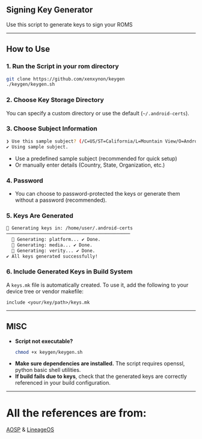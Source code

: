 ## Signing Key Generator
  Use this script to generate keys to sign your ROMS

---

## How to Use
### 1. Run the Script in your rom directory
```sh
git clone https://github.com/xenxynon/keygen
./keygen/keygen.sh
```

### 2. Choose Key Storage Directory
You can specify a custom directory or use the default (`~/.android-certs`).

### 3. Choose Subject Information
```sh
❯ Use this sample subject? (/C=US/ST=California/L=Mountain View/O=Android/OU=Android/CN=Android/emailAddress=android@android.com) (Y/n): y
✔ Using sample subject.
```
- Use a predefined sample subject (recommended for quick setup)
- Or manually enter details (Country, State, Organization, etc.)

### 4. Password
- You can choose to password-protected the keys or generate them without a password (recommended).

### 5. Keys Are Generated
```sh
📌 Generating keys in: /home/user/.android-certs
──────────────────────────────────────────────
  🔑 Generating: platform... ✔ Done.
  🔑 Generating: media... ✔ Done.
  🔑 Generating: verity... ✔ Done.
✔ All keys generated successfully!
```

### 6. Include Generated Keys in Build System
A `keys.mk` file is automatically created.
To use it, add the following to your device tree or vendor makefile:
```make
include <your/key/path>/keys.mk
```

---

## MISC
- **Script not executable?**
  ```sh
  chmod +x keygen/keygen.sh
  ```
- **Make sure dependencies are installed.** The script requires openssl, python basic shell utilities.
- **If build fails due to keys**, check that the generated keys are correctly referenced in your build configuration.

---

# All the references are from:

[AOSP](https://source.android.com/devices/tech/ota/sign_builds) &
[LineageOS](https://wiki.lineageos.org/signing_builds)
